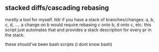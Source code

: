 
## stacked diffs/cascading rebasing
mostly a tool for myself. tldr if you have a stack of branches/changes: a, b, c, d, .... a change on b would require rebasing c onto b, d onto c, etc. this script just automates that and provides a stack description for every pr in the stack.


these should've been bash scripts (i dont know bash)
